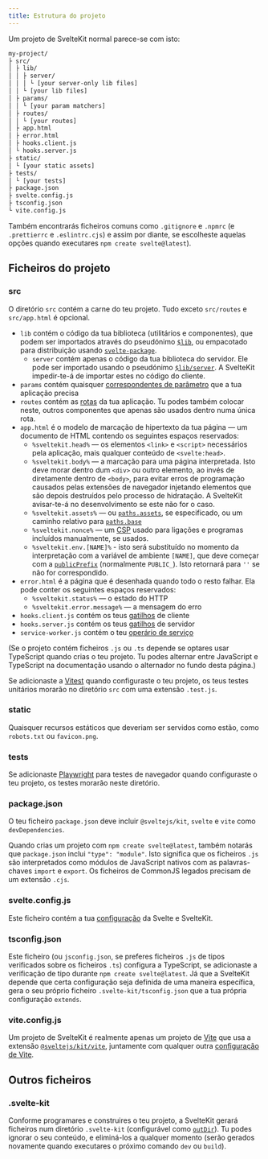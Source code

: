 ```yaml
---
title: Estrutura do projeto
---
```


Um projeto de SvelteKit normal parece-se com isto:

```bash
my-project/
├ src/
│ ├ lib/
│ │ ├ server/
│ │ │ └ [your server-only lib files]
│ │ └ [your lib files]
│ ├ params/
│ │ └ [your param matchers]
│ ├ routes/
│ │ └ [your routes]
│ ├ app.html
│ ├ error.html
│ ├ hooks.client.js
│ └ hooks.server.js
├ static/
│ └ [your static assets]
├ tests/
│ └ [your tests]
├ package.json
├ svelte.config.js
├ tsconfig.json
└ vite.config.js
```

Também encontrarás ficheiros comuns como `.gitignore` e `.npmrc` (e `.prettierrc` e `.eslintrc.cjs`) e assim por diante, se escolheste aquelas opções quando executares `npm create svelte@latest`).

## Ficheiros do projeto

### src

O diretório `src` contém a carne do teu projeto. Tudo exceto `src/routes` e `src/app.html` é opcional.

- `lib` contém o código da tua biblioteca (utilitários e componentes), que podem ser importados através do pseudónimo [`$lib`](modules#$lib), ou empacotado para distribuição usando [`svelte-package`](packaging).
	- `server` contém apenas o código da tua biblioteca do servidor. Ele pode ser importado usando o pseudónimo [`$lib/server`](server-only-modules). A SvelteKit impedir-te-á de importar estes no código do cliente.
- `params` contém quaisquer [correspondentes de parâmetro](advanced-routing#matching) que a tua aplicação precisa
- `routes` contém as [rotas](routing) da tua aplicação. Tu podes também colocar neste, outros componentes que apenas são usados dentro numa única rota.
- `app.html` é o modelo de marcação de hipertexto da tua página — um documento de HTML contendo os seguintes espaços reservados:
	- `%sveltekit.head%` — os elementos `<link>` e `<script>` necessários pela aplicação, mais qualquer conteúdo de `<svelte:head>`.
	- `%sveltekit.body%` — a marcação para uma página interpretada. Isto deve morar dentro dum `<div>` ou outro elemento, ao invés de diretamente dentro de `<body>`, para evitar erros de programação causados pelas extensões de navegador injetando elementos que são depois destruídos pelo processo de hidratação. A SvelteKit avisar-te-á no desenvolvimento se este não for o caso.
	- `%sveltekit.assets%` — ou [`paths.assets`](configuration#paths), se especificado, ou um caminho relativo para [`paths.base`](configuration#paths)
	- `%sveltekit.nonce%` — um [CSP](configuration#csp) usado para ligações e programas incluídos manualmente, se usados.
	- `%sveltekit.env.[NAME]%` - isto será substituído no momento da interpretação com a variável de ambiente `[NAME]`, que deve começar com a [`publicPrefix`](configuration#env) (normalmente `PUBLIC_`). Isto retornará para `''` se não for correspondido.
- `error.html` é a página que é desenhada quando todo o resto falhar. Ela pode conter os seguintes espaços reservados:
	- `%sveltekit.status%` — o estado do HTTP
  - `%sveltekit.error.message%` — a mensagem do erro
- `hooks.client.js` contém os teus [gatilhos](/docs/hooks) de cliente
- `hooks.server.js` contém os teus [gatilhos](/docs/hooks) de servidor
- `service-worker.js` contém o teu [operário de serviço](/docs/service-workers)

(Se o projeto contém ficheiros `.js` ou `.ts` depende se optares usar TypeScript quando crias o teu projeto. Tu podes alternar entre JavaScript e TypeScript na documentação usando o alternador no fundo desta página.)

Se adicionaste a [Vitest](https://vitest.dev) quando configuraste o teu projeto, os teus testes unitários morarão no diretório `src` com uma extensão `.test.js`.

### static

Quaisquer recursos estáticos que deveriam ser servidos como estão, como `robots.txt` ou `favicon.png`.

### tests

Se adicionaste [Playwright](https://playwright.dev/) para testes de navegador quando configuraste o teu projeto, os testes morarão neste diretório.

### package.json

O teu ficheiro `package.json` deve incluir `@sveltejs/kit`, `svelte` e `vite` como `devDependencies`.

Quando crias um projeto com `npm create svelte@latest`, também notarás que `package.json` inclui `"type": "module"`. Isto significa que os ficheiros `.js` são interpretados como módulos de JavaScript nativos com as palavras-chaves `import` e `export`. Os ficheiros de CommonJS legados precisam de um extensão `.cjs`.

### svelte.config.js

Este ficheiro contém a tua [configuração](configuration) da Svelte e SvelteKit.

### tsconfig.json

Este ficheiro (ou `jsconfig.json`, se preferes ficheiros `.js` de tipos verificados sobre os ficheiros `.ts`) configura a TypeScript, se adicionaste a verificação de tipo durante `npm create svelte@latest`. Já que a SvelteKit depende que certa configuração seja definida de uma maneira específica, gera o seu próprio ficheiro `.svelte-kit/tsconfig.json` que a tua própria configuração `extends`.

### vite.config.js

Um projeto de SvelteKit é realmente apenas um projeto de [Vite](https://pt.vitejs.dev) que usa a extensão [`@sveltejs/kit/vite`](modules#sveltejs-kit-vite), juntamente com qualquer outra [configuração de Vite](https://pt.vitejs.dev/config/).

## Outros ficheiros

### .svelte-kit

Conforme programares e construires o teu projeto, a SvelteKit gerará ficheiros num diretório `.svelte-kit` (configurável como [`outDir`](configuration#outdir)). Tu podes ignorar o seu conteúdo, e eliminá-los a qualquer momento (serão gerados novamente quando executares o próximo comando `dev` ou `build`).
